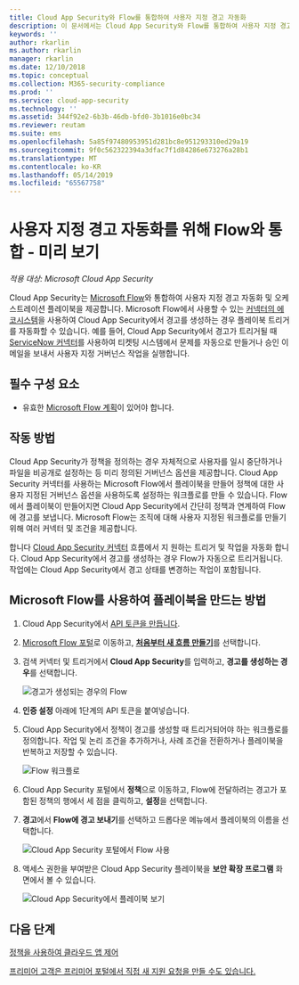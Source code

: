 ```yaml
---
title: Cloud App Security와 Flow를 통합하여 사용자 지정 경고 자동화
description: 이 문서에서는 Cloud App Security와 Flow를 통합하여 사용자 지정 경고를 자동화하는 방법에 대한 정보를 제공합니다.
keywords: ''
author: rkarlin
ms.author: rkarlin
manager: rkarlin
ms.date: 12/10/2018
ms.topic: conceptual
ms.collection: M365-security-compliance
ms.prod: ''
ms.service: cloud-app-security
ms.technology: ''
ms.assetid: 344f92e2-6b3b-46db-bfd0-3b1016e0bc34
ms.reviewer: reutam
ms.suite: ems
ms.openlocfilehash: 5a85f97480953951d281bc8e951293310ed29a19
ms.sourcegitcommit: 9f0c562322394a3dfac7f1d84286e673276a28b1
ms.translationtype: MT
ms.contentlocale: ko-KR
ms.lasthandoff: 05/14/2019
ms.locfileid: "65567758"
---
```

# <a name="integrate-with-flow-for-custom-alert-automation---preview"></a>사용자 지정 경고 자동화를 위해 Flow와 통합 - 미리 보기

*적용 대상: Microsoft Cloud App Security*

Cloud App Security는 [Microsoft Flow](https://docs.microsoft.com/flow/getting-started)와 통합하여 사용자 지정 경고 자동화 및 오케스트레이션 플레이북을 제공합니다. Microsoft Flow에서 사용할 수 있는 [커넥터의 에코시스템](https://docs.microsoft.com/connectors/)을 사용하여 Cloud App Security에서 경고를 생성하는 경우 플레이북 트리거를 자동화할 수 있습니다. 예를 들어, Cloud App Security에서 경고가 트리거될 때 [ServiceNow 커넥터](https://docs.microsoft.com/connectors/service-now/)를 사용하여 티켓팅 시스템에서 문제를 자동으로 만들거나 승인 이메일을 보내서 사용자 지정 거버넌스 작업을 실행합니다.  

## <a name="prerequisites"></a>필수 구성 요소 

 - 유효한 [Microsoft Flow 계획](https://flow.microsoft.com/en-us/pricing)이 있어야 합니다.

## <a name="how-it-works"></a>작동 방법

Cloud App Security가 정책을 정의하는 경우 자체적으로 사용자를 일시 중단하거나 파일을 비공개로 설정하는 등 미리 정의된 거버넌스 옵션을 제공합니다. Cloud App Security 커넥터를 사용하는 Microsoft Flow에서 플레이북을 만들어 정책에 대한 사용자 지정된 거버넌스 옵션을 사용하도록 설정하는 워크플로를 만들 수 있습니다. Flow에서 플레이북이 만들어지면 Cloud App Security에서 간단히 정책과 연계하여 Flow에 경고를 보냅니다. Microsoft Flow는 조직에 대해 사용자 지정된 워크플로를 만들기 위해 여러 커넥터 및 조건을 제공합니다. 

합니다 [Cloud App Security 커넥터](https://docs.microsoft.com/connectors/cloudappsecurity/) 흐름에서 지 원하는 트리거 및 작업을 자동화 합니다. Cloud App Security에서 경고를 생성하는 경우 Flow가 자동으로 트리거됩니다. 작업에는 Cloud App Security에서 경고 상태를 변경하는 작업이 포함됩니다. 

## <a name="how-to-create-playbooks-with-microsoft-flow"></a>Microsoft Flow를 사용하여 플레이북을 만드는 방법

1. Cloud App Security에서 [API 토큰을 만듭니다](api-tokens.md). 

2. [Microsoft Flow 포털](https://flow.microsoft.com)로 이동하고, [**처음부터 새 흐름 만들기**](https://docs.microsoft.com/flow/get-started-logic-flow)를 선택합니다. 

3. 검색 커넥터 및 트리거에서 **Cloud App Security**를 입력하고, **경고를 생성하는 경우**를 선택합니다.

   ![경고가 생성되는 경우의 Flow](./media/flow-when-alert.png)

4. **인증 설정** 아래에 1단계의 API 토큰을 붙여넣습니다. 

5. Cloud App Security에서 정책이 경고를 생성할 때 트리거되어야 하는 워크플로를 정의합니다. 작업 및 논리 조건을 추가하거나, 사례 조건을 전환하거나 플레이북을 반복하고 저장할 수 있습니다. 

   ![Flow 워크플로](./media/flow-workflow.png)

6. Cloud App Security 포털에서 **정책**으로 이동하고, Flow에 전달하려는 경고가 포함된 정책의 행에서 세 점을 클릭하고, **설정**을 선택합니다. 
7. **경고**에서 **Flow에 경고 보내기**를 선택하고 드롭다운 메뉴에서 플레이북의 이름을 선택합니다.  

   ![Cloud App Security 포털에서 Flow 사용](./media/flow-mcas-config.png)

8. 액세스 권한을 부여받은 Cloud App Security 플레이북을 **보안 확장 프로그램** 화면에서 볼 수 있습니다. 

  
   ![Cloud App Security에서 플레이북 보기](./media/flow-extensions.png)
 
 

## <a name="next-steps"></a>다음 단계 
[정책을 사용하여 클라우드 앱 제어](control-cloud-apps-with-policies.md)   

[프리미어 고객은 프리미어 포털에서 직접 새 지원 요청을 만들 수도 있습니다.](https://premier.microsoft.com/)  
